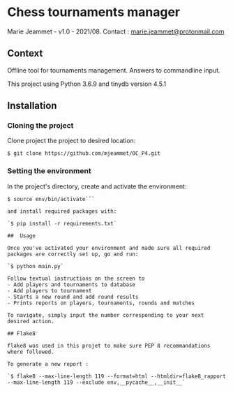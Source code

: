 # Chess tournaments manager

Marie Jeammet - v1.0 - 2021/08.
Contact : marie.jeammet@protonmail.com

## Context

Offline tool for tournaments management. Answers to commandline input. 

This project using Python 3.6.9 and tinydb version 4.5.1

## Installation
### Cloning the project

Clone project the project to desired location:

`$ git clone https://github.com/mjeammet/OC_P4.git`

### Setting the environment

In the project's directory, create and activate the environment:

```$ python3 -m venv env
$ source env/bin/activate```

and install required packages with:

`$ pip install -r requirements.txt`

##  Usage

Once you've activated your environment and made sure all required packages are correctly set up, go and run:

`$ python main.py`

Follow textual instructions on the screen to 
- Add players and tournaments to database
- Add players to tournament
- Starts a new round and add round results
- Prints reports on players, tournaments, rounds and matches 

To navigate, simply input the number corresponding to your next desired action. 

## Flake8

flake8 was used in this projet to make sure PEP 8 recommandations where followed. 

To generate a new report : 

`$ flake8 --max-line-length 119 --format=html --htmldir=flake8_rapport --max-line-length 119 --exclude env,__pycache__,__init__`
